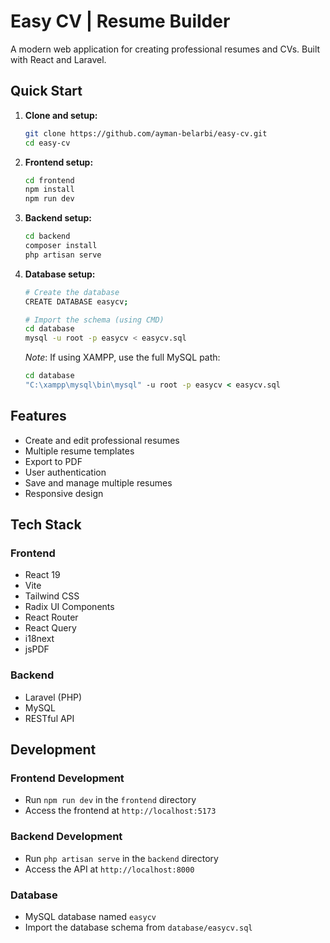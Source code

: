 # Easy CV | Resume Builder

A modern web application for creating professional resumes and CVs. Built with React and Laravel.

## Quick Start

1. **Clone and setup:**
   ```bash
   git clone https://github.com/ayman-belarbi/easy-cv.git
   cd easy-cv
   ```

2. **Frontend setup:**
   ```bash
   cd frontend
   npm install
   npm run dev
   ```

3. **Backend setup:**
   ```bash
   cd backend
   composer install
   php artisan serve
   ```

4. **Database setup:**
   ```bash
   # Create the database
   CREATE DATABASE easycv;

   # Import the schema (using CMD)
   cd database
   mysql -u root -p easycv < easycv.sql
   ```
   *Note*: If using XAMPP, use the full MySQL path:
   ```cmd
   cd database
   "C:\xampp\mysql\bin\mysql" -u root -p easycv < easycv.sql
   ```

## Features

- Create and edit professional resumes
- Multiple resume templates
- Export to PDF
- User authentication
- Save and manage multiple resumes
- Responsive design

## Tech Stack

### Frontend
- React 19
- Vite
- Tailwind CSS
- Radix UI Components
- React Router
- React Query
- i18next
- jsPDF

### Backend
- Laravel (PHP)
- MySQL
- RESTful API

## Development

### Frontend Development
- Run `npm run dev` in the `frontend` directory
- Access the frontend at `http://localhost:5173`

### Backend Development
- Run `php artisan serve` in the `backend` directory
- Access the API at `http://localhost:8000`

### Database
- MySQL database named `easycv`
- Import the database schema from `database/easycv.sql`
